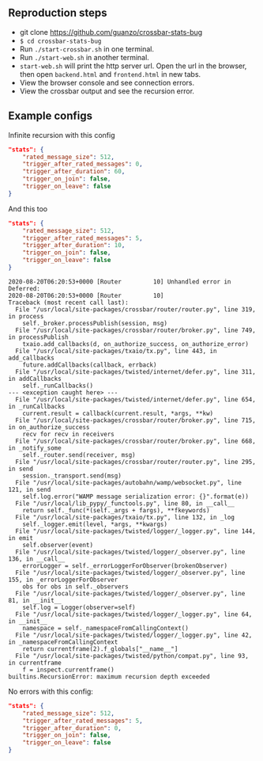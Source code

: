 ## Reproduction steps

* git clone https://github.com/guanzo/crossbar-stats-bug
* `$ cd crossbar-stats-bug`
* Run `./start-crossbar.sh` in one terminal.
* Run `./start-web.sh` in another terminal.
* `start-web.sh` will print the http server url. Open the url in the browser, then
open `backend.html` and `frontend.html` in new tabs.
* View the browser console and see connection errors.
* View the crossbar output and see the recursion error.

## Example configs

Infinite recursion with this config

```json
"stats": {
    "rated_message_size": 512,
    "trigger_after_rated_messages": 0,
    "trigger_after_duration": 60,
    "trigger_on_join": false,
    "trigger_on_leave": false
}
```

And this too

```json
"stats": {
    "rated_message_size": 512,
    "trigger_after_rated_messages": 5,
    "trigger_after_duration": 10,
    "trigger_on_join": false,
    "trigger_on_leave": false
}
```

```
2020-08-20T06:20:53+0000 [Router         10] Unhandled error in Deferred:
2020-08-20T06:20:53+0000 [Router         10]
Traceback (most recent call last):
  File "/usr/local/site-packages/crossbar/router/router.py", line 319, in process
    self._broker.processPublish(session, msg)
  File "/usr/local/site-packages/crossbar/router/broker.py", line 749, in processPublish
    txaio.add_callbacks(d, on_authorize_success, on_authorize_error)
  File "/usr/local/site-packages/txaio/tx.py", line 443, in add_callbacks
    future.addCallbacks(callback, errback)
  File "/usr/local/site-packages/twisted/internet/defer.py", line 311, in addCallbacks
    self._runCallbacks()
--- <exception caught here> ---
  File "/usr/local/site-packages/twisted/internet/defer.py", line 654, in _runCallbacks
    current.result = callback(current.result, *args, **kw)
  File "/usr/local/site-packages/crossbar/router/broker.py", line 715, in on_authorize_success
    recv for recv in receivers
  File "/usr/local/site-packages/crossbar/router/broker.py", line 668, in _notify_some
    self._router.send(receiver, msg)
  File "/usr/local/site-packages/crossbar/router/router.py", line 295, in send
    session._transport.send(msg)
  File "/usr/local/site-packages/autobahn/wamp/websocket.py", line 121, in send
    self.log.error("WAMP message serialization error: {}".format(e))
  File "/usr/local/lib_pypy/_functools.py", line 80, in __call__
    return self._func(*(self._args + fargs), **fkeywords)
  File "/usr/local/site-packages/txaio/tx.py", line 132, in _log
    self._logger.emit(level, *args, **kwargs)
  File "/usr/local/site-packages/twisted/logger/_logger.py", line 144, in emit
    self.observer(event)
  File "/usr/local/site-packages/twisted/logger/_observer.py", line 136, in __call__
    errorLogger = self._errorLoggerForObserver(brokenObserver)
  File "/usr/local/site-packages/twisted/logger/_observer.py", line 155, in _errorLoggerForObserver
    obs for obs in self._observers
  File "/usr/local/site-packages/twisted/logger/_observer.py", line 81, in __init__
    self.log = Logger(observer=self)
  File "/usr/local/site-packages/twisted/logger/_logger.py", line 64, in __init__
    namespace = self._namespaceFromCallingContext()
  File "/usr/local/site-packages/twisted/logger/_logger.py", line 42, in _namespaceFromCallingContext
    return currentframe(2).f_globals["__name__"]
  File "/usr/local/site-packages/twisted/python/compat.py", line 93, in currentframe
    f = inspect.currentframe()
builtins.RecursionError: maximum recursion depth exceeded
```

No errors with this config:
```json
"stats": {
    "rated_message_size": 512,
    "trigger_after_rated_messages": 5,
    "trigger_after_duration": 0,
    "trigger_on_join": false,
    "trigger_on_leave": false
}
```
